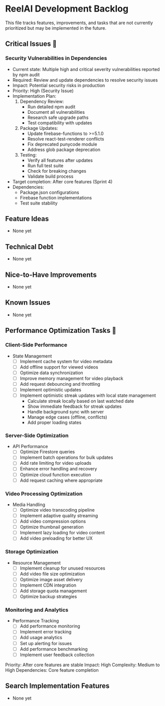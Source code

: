 # ReelAI Development Backlog

This file tracks features, improvements, and tasks that are not currently prioritized but may be implemented in the future.

## Critical Issues 🚨

### Security Vulnerabilities in Dependencies
- Current state: Multiple high and critical severity vulnerabilities reported by npm audit
- Required: Review and update dependencies to resolve security issues
- Impact: Potential security risks in production
- Priority: High (Security Issue)
- Implementation Plan:
  1. Dependency Review:
     - Run detailed npm audit
     - Document all vulnerabilities
     - Research safe upgrade paths
     - Test compatibility with updates
  2. Package Updates:
     - Update firebase-functions to >=5.1.0
     - Resolve react-test-renderer conflicts
     - Fix deprecated punycode module
     - Address glob package deprecation
  3. Testing:
     - Verify all features after updates
     - Run full test suite
     - Check for breaking changes
     - Validate build process
- Target completion: After core features (Sprint 4)
- Dependencies:
  - Package.json configurations
  - Firebase function implementations
  - Test suite stability

## Feature Ideas
- None yet

## Technical Debt
- None yet
## Nice-to-Have Improvements
- None yet

## Known Issues
- None yet

## Performance Optimization Tasks 🚀

### Client-Side Performance
- State Management
  - [ ] Implement cache system for video metadata
  - [ ] Add offline support for viewed videos
  - [ ] Optimize data synchronization
  - [ ] Improve memory management for video playback
  - [ ] Add request debouncing and throttling
  - [ ] Implement optimistic updates
  - [ ] Implement optimistic streak updates with local state management
    - Calculate streak locally based on last watched date
    - Show immediate feedback for streak updates
    - Handle background sync with server
    - Manage edge cases (offline, conflicts)
    - Add proper loading states

### Server-Side Optimization
- API Performance
  - [ ] Optimize Firestore queries
  - [ ] Implement batch operations for bulk updates
  - [ ] Add rate limiting for video uploads
  - [ ] Enhance error handling and recovery
  - [ ] Optimize cloud function execution
  - [ ] Add request caching where appropriate

### Video Processing Optimization
- Media Handling
  - [ ] Optimize video transcoding pipeline
  - [ ] Implement adaptive quality streaming
  - [ ] Add video compression options
  - [ ] Optimize thumbnail generation
  - [ ] Implement lazy loading for video content
  - [ ] Add video preloading for better UX

### Storage Optimization
- Resource Management
  - [ ] Implement cleanup for unused resources
  - [ ] Add video file size optimization
  - [ ] Optimize image asset delivery
  - [ ] Implement CDN integration
  - [ ] Add storage quota management
  - [ ] Optimize backup strategies

### Monitoring and Analytics
- Performance Tracking
  - [ ] Add performance monitoring
  - [ ] Implement error tracking
  - [ ] Add usage analytics
  - [ ] Set up alerting for issues
  - [ ] Add performance benchmarking
  - [ ] Implement user feedback collection

Priority: After core features are stable
Impact: High
Complexity: Medium to High
Dependencies: Core feature completion

## Search Implementation Features
- None yet
